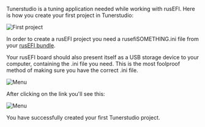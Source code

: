 Tunerstudio is a tuning application needed while working with rusEFI. Here is how you create your first project in Tunerstudio:

![First project](FAQ/images/simulator/TCP_first_project.png)


In order to create a rusEFI project you need a rusefiSOMETHING.ini file from your [rusEFI bundle](https://github.com/rusefi/rusefi/wiki/Download).

Your rusEFI board should also present itself as a USB storage device to your computer, containing the .ini file you need. This is the most foolproof method of making sure you have the correct .ini file.

![Menu](FAQ/images/simulator/TunerStudio_other_browse.png)

After clicking on the link you'll see this:

![Menu](FAQ/images/simulator/TCP_menu.png)

You have successfully created your first Tunerstudio project.
